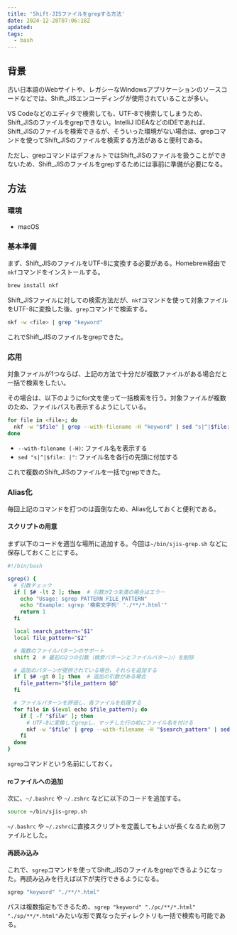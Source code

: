 ```yaml
---
title: 'Shift-JISファイルをgrepする方法'
date: 2024-12-28T07:06:18Z
updated:
tags:
  - bash
---
```


## 背景

古い日本語のWebサイトや、レガシーなWindowsアプリケーションのソースコードなどでは、Shift_JISエンコーディングが使用されていることが多い。

VS Codeなどのエディタで検索しても、UTF-8で検索してしまうため、Shift_JISのファイルをgrepできない。IntelliJ IDEAなどのIDEであれば、Shift_JISのファイルを検索できるが、そういった環境がない場合は、grepコマンドを使ってShift_JISのファイルを検索する方法があると便利である。

ただし、grepコマンドはデフォルトではShift_JISのファイルを扱うことができないため、Shift_JISのファイルをgrepするためには事前に準備が必要になる。

## 方法

### 環境

- macOS

### 基本準備

まず、Shift_JISのファイルをUTF-8に変換する必要がある。Homebrew経由で`nkf`コマンドをインストールする。

```bash
brew install nkf
```

Shift_JISファイルに対しての検索方法だが、`nkf`コマンドを使って対象ファイルをUTF-8に変換した後、`grep`コマンドで検索する。

```bash
nkf -w <file> | grep "keyword"
```

これでShift_JISのファイルをgrepできた。

### 応用

対象ファイルが1つならば、上記の方法で十分だが複数ファイルがある場合だと一括で検索をしたい。

その場合は、以下のようにfor文を使って一括検索を行う。対象ファイルが複数のため、ファイルパスも表示するようにしている。

```bash
for file in <file>; do
  nkf -w "$file" | grep --with-filename -H "keyword" | sed "s|^|$file: |"
done
```

- `--with-filename (-H)`: ファイル名を表示する
- `sed "s|^|$file: |"`: ファイル名を各行の先頭に付加する

これで複数のShift_JISのファイルを一括でgrepできた。

### Alias化

毎回上記のコマンドを打つのは面倒なため、Alias化しておくと便利である。

#### スクリプトの用意

まず以下のコードを適当な場所に追加する。今回は`~/bin/sjis-grep.sh` などに保存しておくことにする。

```bash
#!/bin/bash

sgrep() {
  # 引数チェック
  if [ $# -lt 2 ]; then  # 引数が2つ未満の場合はエラー
    echo "Usage: sgrep PATTERN FILE_PATTERN"
    echo "Example: sgrep '検索文字列' './**/*.html'"
    return 1
  fi

  local search_pattern="$1"
  local file_pattern="$2"

  # 複数のファイルパターンのサポート
  shift 2  # 最初の2つの引数（検索パターンとファイルパターン）を削除

  # 追加のパターンが提供されている場合、それらを追加する
  if [ $# -gt 0 ]; then  # 追加の引数がある場合
    file_pattern="$file_pattern $@"
  fi

  # ファイルパターンを評価し、各ファイルを処理する
  for file in $(eval echo $file_pattern); do
    if [ -f "$file" ]; then
      # UTF-8に変換してgrepし、マッチした行の前にファイル名を付ける
      nkf -w "$file" | grep --with-filename -H "$search_pattern" | sed "s|^|$file: |"
    fi
  done
}
```

`sgrep`コマンドという名前にしておく。

#### rcファイルへの追加

次に、`~/.bashrc` や `~/.zshrc` などに以下のコードを追加する。

```bash
source ~/bin/sjis-grep.sh
```

`~/.bashrc` や `~/.zshrc`に直接スクリプトを定義してもよいが長くなるため別ファイルとした。

#### 再読み込み

これで、`sgrep`コマンドを使ってShift_JISのファイルをgrepできるようになった。再読み込みを行えば以下が実行できるようになる。

```bash
sgrep "keyword" "./**/*.html"
```

パスは複数指定もできるため、`sgrep "keyword" "./pc/**/*.html" "./sp/**/*.html"`みたいな形で異なったディレクトリも一括で検索も可能である。

